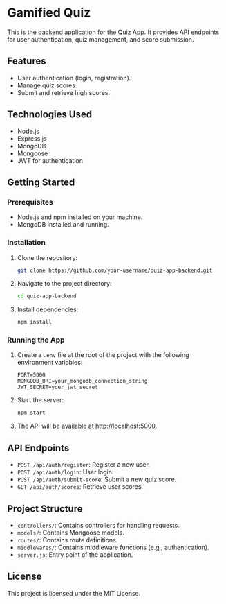 # Gamified Quiz

This is the backend application for the Quiz App. It provides API endpoints for user authentication, quiz management, and score submission.

## Features

- User authentication (login, registration).
- Manage quiz scores.
- Submit and retrieve high scores.

## Technologies Used

- Node.js
- Express.js
- MongoDB
- Mongoose
- JWT for authentication

## Getting Started

### Prerequisites

- Node.js and npm installed on your machine.
- MongoDB installed and running.

### Installation

1. Clone the repository:
    ```sh
    git clone https://github.com/your-username/quiz-app-backend.git
    ```
2. Navigate to the project directory:
    ```sh
    cd quiz-app-backend
    ```
3. Install dependencies:
    ```sh
    npm install
    ```

### Running the App

1. Create a `.env` file at the root of the project with the following environment variables:
    ```
    PORT=5000
    MONGODB_URI=your_mongodb_connection_string
    JWT_SECRET=your_jwt_secret
    ```
2. Start the server:
    ```sh
    npm start
    ```
3. The API will be available at [http://localhost:5000](http://localhost:5000).

## API Endpoints

- `POST /api/auth/register`: Register a new user.
- `POST /api/auth/login`: User login.
- `POST /api/auth/submit-score`: Submit a new quiz score.
- `GET /api/auth/scores`: Retrieve user scores.

## Project Structure

- `controllers/`: Contains controllers for handling requests.
- `models/`: Contains Mongoose models.
- `routes/`: Contains route definitions.
- `middlewares/`: Contains middleware functions (e.g., authentication).
- `server.js`: Entry point of the application.

## License

This project is licensed under the MIT License.
